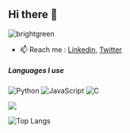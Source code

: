 ## Hi there 👋
![brightgreen](https://komarev.com/ghpvc/?username=xmonish)

<!-- - 💬 Ask me about : Tech, Marketing, Games, Psychology, Music, Travelling. -->
- 📫 Reach me : [Linkedin](https://www.linkedin.com/in/xmonish/), [Twitter](https://www.twitter.com/monishsingh26/)
##### Languages I use

![Python](https://img.shields.io/badge/-Python-000000?style=flat&logo=python)
![JavaScript](https://img.shields.io/badge/-JavaScript-000000?style=flat&logo=javascript)
![C](https://img.shields.io/badge/-C-000000?style=flat&logo=c)
<!-- ![C++](https://img.shields.io/badge/-C++-000000?style=flat&logo=c%2B%2B) -->




<img src="https://github-readme-stats.vercel.app/api?username=xmonish&&show_icons=true&title_color=ffffff&icon_color=bb2acf&text_color=daf7dc&bg_color=191919">

![Top Langs](https://github-readme-stats.vercel.app/api/top-langs/?username=xmonish&hide=scss&layout=compact&theme=tokyonight)



<!-- ####  Glad you opened my profile. Have a nice day! -->

<!-- ![picture](https://raw.githubusercontent.com/ProgrammerGaurav/programmergaurav/master/images/dino.gif) -->
